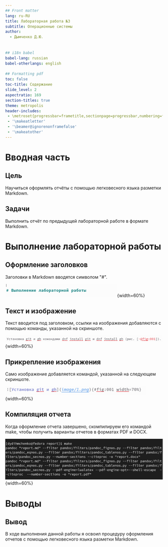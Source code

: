 ```yaml
---
## Front matter
lang: ru-RU
title: Лабораторная работа №3
subtitle: Операционные системы
author:
  - Дымченко Д.Ю.


## i18n babel
babel-lang: russian
babel-otherlangs: english

## Formatting pdf
toc: false
toc-title: Содержание
slide_level: 2
aspectratio: 169
section-titles: true
theme: metropolis
header-includes:
 - \metroset{progressbar=frametitle,sectionpage=progressbar,numbering=fraction}
 - '\makeatletter'
 - '\beamer@ignorenonframefalse'
 - '\makeatother'
---
```



# Вводная часть


## Цель

Научиться оформлять отчёты с помощью легковесного языка разметки Markdown.

## Задачи

Выполнить отчёт по предыдущей лабораторной работе в формате Markdown.

# Выполнение лабораторной работы

## Оформление заголовков

Заголовки в Markdown вводятся символом "#".

![Оформление заголовка](image/1.png){width=60%}

## Текст и изображение

Текст вводится под заголовком, ссылки на изображения добавляются с помощью команды, указанной на скриншоте.

![Текст и ссылка на изображение](image/2.png){width=60%}

## Прикрепление изображения

Само изображение добавляется командой, указанной на следующем скриншоте.

![Прикрепление изображения](image/3.png){width=60%}

## Компиляция отчета

Когда оформление отчета завершено, скомпилируем его командой make, чтобы получить варианты отчетов в форматах PDF и DOCX.

![Компиляция отчета](image/4.png){width=60%}

# Выводы

## Вывод

В ходе выполнения данной работы я освоил процедуру оформления отчетов с помощью легковесного языка разметки Markdown.

